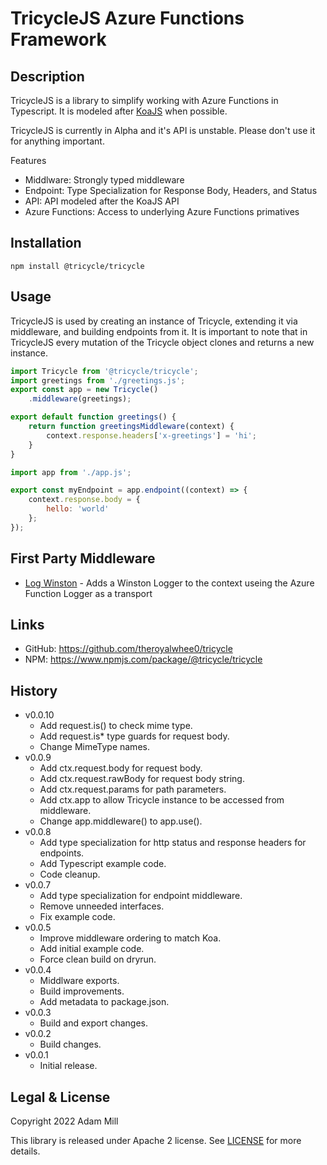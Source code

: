 # TricycleJS Azure Functions Framework

## Description
TricycleJS is a library to simplify working with Azure Functions in Typescript. It is modeled after [KoaJS](https://koajs.com/) when possible.

TricycleJS is currently in Alpha and it's API is unstable. Please don't use it for anything important.

Features
- Middlware: Strongly typed middleware
- Endpoint: Type Specialization for Response Body, Headers, and Status
- API: API modeled after the KoaJS API
- Azure Functions: Access to underlying Azure Functions primatives


## Installation
`npm install @tricycle/tricycle`


## Usage

TricycleJS is used by creating an instance of Tricycle, extending it via middleware, and building endpoints from it.
It is important to note that in TricycleJS every mutation of the Tricycle object clones and returns a new instance. 


```js {}[app.js]
import Tricycle from '@tricycle/tricycle';
import greetings from './greetings.js';
export const app = new Tricycle()
    .middleware(greetings);
```

```js {}[greetings.js]
export default function greetings() {
    return function greetingsMiddleware(context) {
        context.response.headers['x-greetings'] = 'hi';
    }
}
```

```js {}[endpoint.js]
import app from './app.js';

export const myEndpoint = app.endpoint((context) => {
    context.response.body = {
        hello: 'world'
    };
});
```

## First Party Middleware
- [Log Winston](https://github.com/theroyalwhee0/tricycle-log-winston) - Adds a Winston Logger to the context useing the Azure Function Logger as a transport


## Links
- GitHub: https://github.com/theroyalwhee0/tricycle
- NPM: https://www.npmjs.com/package/@tricycle/tricycle


## History
- v0.0.10
    - Add request.is() to check mime type.
    - Add request.is* type guards for request body.
    - Change MimeType names.
- v0.0.9
    - Add ctx.request.body for request body.
    - Add ctx.request.rawBody for request body string.
    - Add ctx.request.params for path parameters.
    - Add ctx.app to allow Tricycle instance to be accessed from middleware.
    - Change app.middleware() to app.use().
- v0.0.8
    - Add type specialization for http status and response headers for endpoints.
    - Add Typescript example code.
    - Code cleanup.
- v0.0.7
    - Add type specialization for endpoint middleware.
    - Remove unneeded interfaces.
    - Fix example code.
- v0.0.5
    - Improve middleware ordering to match Koa.
    - Add initial example code.
    - Force clean build on dryrun.
- v0.0.4
    - Middlware exports.
    - Build improvements.
    - Add metadata to package.json.
- v0.0.3
    - Build and export changes.
- v0.0.2
    - Build changes.
- v0.0.1
    - Initial release.


## Legal & License
Copyright 2022 Adam Mill

This library is released under Apache 2 license. See [LICENSE](https://github.com/theroyalwhee0/tricycle/blob/master/LICENSE) for more details.
